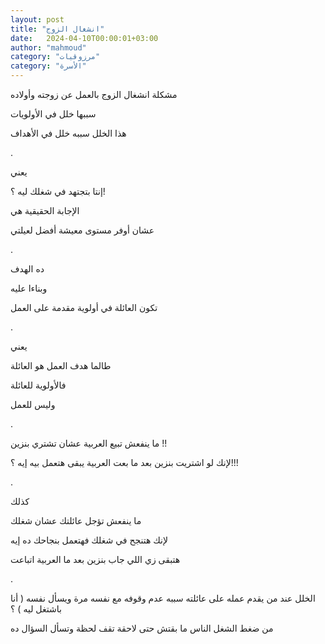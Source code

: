 ```yaml
---
layout: post
title: "انشغال الزوج"
date:   2024-04-10T00:00:01+03:00
author: "mahmoud"
category: "مرزوقيات"
category: "الأسرة"
---
```



مشكلة انشغال الزوج بالعمل عن زوجته وأولاده

سببها خلل في الأولويات

هذا الخلل سببه خلل في الأهداف

.

يعني

إنتا بتجتهد في شغلك ليه ؟!

الإجابة الحقيقية هي

عشان أوفر مستوى معيشة أفضل لعيلتي

.

ده الهدف

وبناءا عليه

تكون العائلة في أولوية مقدمة على العمل

.

يعني

طالما هدف العمل هو العائلة

فالأولوية للعائلة

وليس للعمل

.

ما ينفعش تبيع العربية عشان تشتري بنزين !!

لإنك لو اشتريت بنزين بعد ما بعت العربية يبقى هتعمل بيه
إيه ؟!!!

.

كذلك

ما ينفعش تؤجل عائلتك عشان شغلك

لإنك هتنجح في شغلك فهتعمل بنجاحك ده إيه

هتبقى زي اللي جاب بنزين بعد ما العربية اتباعت

.

الخلل عند من يقدم عمله على عائلته سببه عدم وقوفه مع نفسه
مرة ويسأل نفسه ( أنا باشتغل ليه ) ؟

من ضغط الشغل الناس ما بقتش حتى لاحقة تقف لحظة وتسأل
السؤال ده
